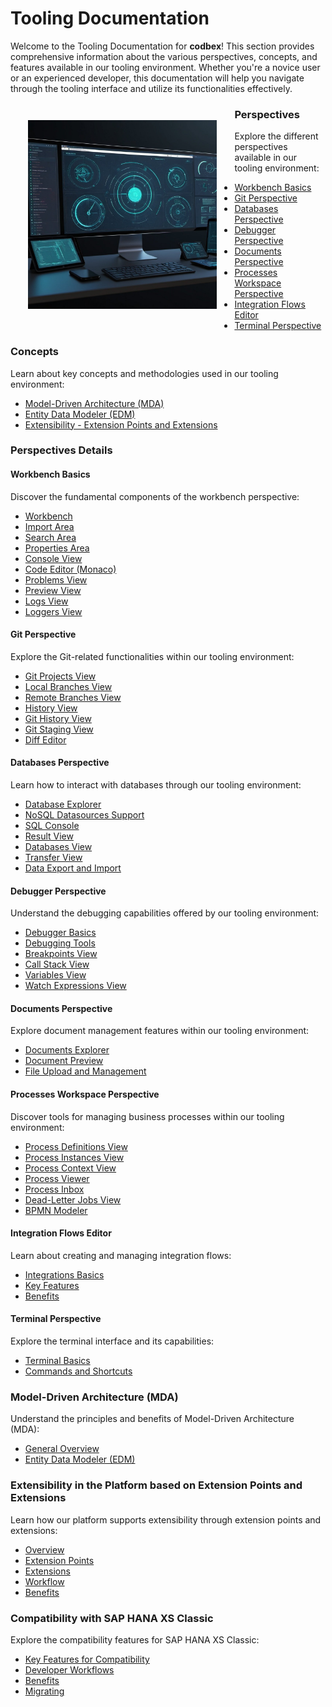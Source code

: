 # Tooling Documentation

Welcome to the Tooling Documentation for __codbex__! This section provides comprehensive information about the various perspectives, concepts, and features available in our tooling environment. Whether you're a novice user or an experienced developer, this documentation will help you navigate through the tooling interface and utilize its functionalities effectively.

<div style="text-align: center;">
   <img src="../images/openart-tooling.jpg" style="width: 60%; !important; float: left !important; padding: 2em"/>
</div>

### Perspectives

Explore the different perspectives available in our tooling environment:

* [Workbench Basics](#workbench-basics)
* [Git Perspective](#git-perspective)
* [Databases Perspective](#databases-perspective)
* [Debugger Perspective](#debugger-perspective)
* [Documents Perspective](#documents-perspective)
* [Processes Workspace Perspective](#processes-workspace-perspective)
* [Integration Flows Editor](#integration-flows-editor)
* [Terminal Perspective](#terminal-perspective)

### Concepts

Learn about key concepts and methodologies used in our tooling environment:

* [Model-Driven Architecture (MDA)](#model-driven-architecture-mda)
* [Entity Data Modeler (EDM)](#entity-data-modeler-edm)
* [Extensibility - Extension Points and Extensions](#extensibility-in-the-platform-based-on-extension-points-and-extensions)

### Perspectives Details

#### Workbench Basics

Discover the fundamental components of the workbench perspective:

- [Workbench](workbench/index.md)
- [Import Area](workbench/import.md)
- [Search Area](workbench/search.md)
- [Properties Area](workbench/properties.md)
- [Console View](workbench/console.md)
- [Code Editor (Monaco)](workbench/code-editor.md)
- [Problems View](workbench/problems.md)
- [Preview View](workbench/preview.md)
- [Logs View](workbench/logs.md)
- [Loggers View](workbench/loggers.md)

#### Git Perspective

Explore the Git-related functionalities within our tooling environment:

- [Git Projects View](git/git-projects.md)
- [Local Branches View](git/local-branches.md)
- [Remote Branches View](git/remote-branches.md)
- [History View](git/history.md)
- [Git History View](git/history.md)
- [Git Staging View](git/staging.md)
- [Diff Editor](git/diff-editor.md)

#### Databases Perspective

Learn how to interact with databases through our tooling environment:

- [Database Explorer](databases/explorer.md)
- [NoSQL Datasources Support](databases/explorer.md#interacting-with-nosql-datasources)
- [SQL Console](databases/sql.md)
- [Result View](databases/result.md)
- [Databases View](databases/databases.md)
- [Transfer View](databases/transfer.md)
- [Data Export and Import](databases/export-import.md)

#### Debugger Perspective

Understand the debugging capabilities offered by our tooling environment:

- [Debugger Basics](debugger/index.md#features)
- [Debugging Tools](debugger/index.md#getting-started)
- [Breakpoints View](debugger/index.md#2-breakpoints)
- [Call Stack View](debugger/index.md#3-step-through-code)
- [Variables View](debugger/index.md#4-variable-inspection)
- [Watch Expressions View](debugger/index.md#advanced-debugging)

#### Documents Perspective

Explore document management features within our tooling environment:

- [Documents Explorer](documents/explorer.md)
- [Document Preview](documents/preview.md)
- [File Upload and Management](documents/index.md#file-upload-and-unpacking)

#### Processes Workspace Perspective

Discover tools for managing business processes within our tooling environment:

- [Process Definitions View](processes/definitions.md)
- [Process Instances View](processes/instances.md)
- [Process Context View](processes/context.md)
- [Process Viewer](processes/viewer.md)
- [Process Inbox](processes/inbox.md)
- [Dead-Letter Jobs View](processes/dead-letter-jobs.md)
- [BPMN Modeler](processes/modeler.md)

#### Integration Flows Editor

Learn about creating and managing integration flows:

- [Integrations Basics](integrations/index.md#overview)
- [Key Features](integrations/index.md#key-features)
- [Benefits](integrations/index.md#benefits)

#### Terminal Perspective

Explore the terminal interface and its capabilities:

- [Terminal Basics](terminal/index.md)
- [Commands and Shortcuts](terminal/index.md#1-interactive-command-line)

### Model-Driven Architecture (MDA)

Understand the principles and benefits of Model-Driven Architecture (MDA):

- [General Overview](modeling.md#model-driven-architecture-mda)
- [Entity Data Modeler (EDM)](modeling.md#entity-data-modeler-edm)

### Extensibility in the Platform based on Extension Points and Extensions

Learn how our platform supports extensibility through extension points and extensions:

- [Overview](extensibility.md#overview)
- [Extension Points](extensibility.md#extension-points)
- [Extensions](extensibility.md#extensions)
- [Workflow](extensibility.md#workflow)
- [Benefits](extensibility.md#benefits)

### Compatibility with SAP HANA XS Classic

Explore the compatibility features for SAP HANA XS Classic:

- [Key Features for Compatibility](compatibility.md#key-features-for-compatibility)
- [Developer Workflows](compatibility.md#workflow-for-sap-hana-xs-classic-developers)
- [Benefits](compatibility.md#benefits-of-compatibility)
- [Migrating](compatibility.md#migrating-from-sap-hana-xs-classic)

